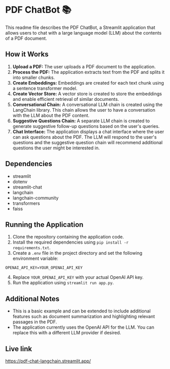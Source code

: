 # PDF ChatBot :books:

This readme file describes the PDF ChatBot, a Streamlit application that allows users to chat with a large language model (LLM) about the contents of a PDF document.

## How it Works

1. **Upload a PDF:** The user uploads a PDF document to the application.
2. **Process the PDF:** The application extracts text from the PDF and splits it into smaller chunks.
3. **Create Embeddings:** Embeddings are created for each text chunk using a sentence transformer model.
4. **Create Vector Store:** A vector store is created to store the embeddings and enable efficient retrieval of similar documents.
5. **Conversational Chain:** A conversational LLM chain is created using the LangChain library. This chain allows the user to have a conversation with the LLM about the PDF content.
6. **Suggestive Questions Chain:** A separate LLM chain is created to generate suggestive follow-up questions based on the user's queries.
7. **Chat Interface:** The application displays a chat interface where the user can ask questions about the PDF. The LLM will respond to the user's questions and the suggestive question chain will recommend additional questions the user might be interested in.

## Dependencies

* streamlit
* dotenv
* streamlit-chat
* langchain
* langchain-community
* transformers
* faiss

## Running the Application

1. Clone the repository containing the application code.
2. Install the required dependencies using `pip install -r requirements.txt`.
3. Create a `.env` file in the project directory and set the following environment variable:

```
OPENAI_API_KEY=YOUR_OPENAI_API_KEY
```

4. Replace `YOUR_OPENAI_API_KEY` with your actual OpenAI API key.
5. Run the application using `streamlit run app.py`.

## Additional Notes

* This is a basic example and can be extended to include additional features such as document summarization and highlighting relevant passages in the PDF.
* The application currently uses the OpenAI API for the LLM. You can replace this with a different LLM provider if desired.

## Live link

https://pdf-chat-langchain.streamlit.app/